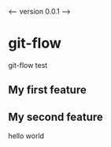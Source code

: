 <-- version 0.0.1 -->
# git-flow
git-flow test
## My first feature
## My second feature
hello world
